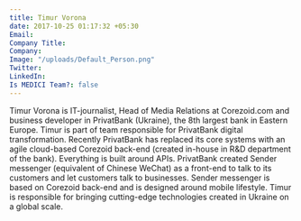 ```yaml
---
title: Timur Vorona
date: 2017-10-25 01:17:32 +05:30
Email: 
Company Title: 
Company: 
Image: "/uploads/Default_Person.png"
Twitter: 
LinkedIn: 
Is MEDICI Team?: false
---
```


Timur Vorona is IT-journalist, Head of Media Relations at Corezoid.com and business developer in PrivatBank (Ukraine), the 8th largest bank in Eastern Europe. Timur is part of team responsible for PrivatBank digital transformation. Recently PrivatBank has replaced its core systems with an agile cloud-based Corezoid back-end (created in-house in R&D department of the bank). Everything is built around APIs. PrivatBank created Sender messenger (equivalent of Chinese WeChat) as a front-end to talk to its customers and let customers talk to businesses. Sender messenger is based on Corezoid back-end and is designed around mobile lifestyle. Timur is responsible for bringing cutting-edge technologies created in Ukraine on a global scale.